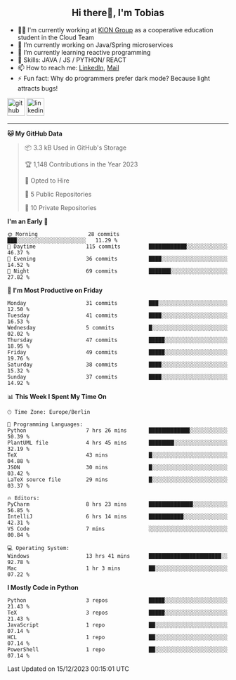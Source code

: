 <h2 align="center">Hi there👋, I'm Tobias</h2>

- 🧑‍💼 I'm currently working at [KION Group](https://www.kiongroup.com/) as a cooperative education student in the Cloud Team
- 🔭 I’m currently working on Java/Spring microservices 
- 🌱 I’m currently learning reactive programming 
- 💪 Skills: JAVA / JS / PYTHON/ REACT
- 📫 How to reach me: [LinkedIn](https://www.linkedin.com/in/tgoetz), [Mail](mailto:mail@tobiasgoetz.com) 
- ⚡ Fun fact: Why do programmers prefer dark mode? Because light attracts bugs!

[<img src='https://cdn.jsdelivr.net/npm/simple-icons@3.0.1/icons/github.svg' alt='github' height='40'>](https://github.com/TobiasGoetz)  [<img src='https://cdn.jsdelivr.net/npm/simple-icons@3.0.1/icons/linkedin.svg' alt='linkedin' height='40'>](https://www.linkedin.com/in/tgoetz/)  

---

<!--START_SECTION:waka-->
**🐱 My GitHub Data** 

> 📦 3.3 kB Used in GitHub's Storage 
 > 
> 🏆 1,148 Contributions in the Year 2023
 > 
> 💼 Opted to Hire
 > 
> 📜 5 Public Repositories 
 > 
> 🔑 10 Private Repositories 
 > 
**I'm an Early 🐤** 

```text
🌞 Morning                28 commits          ███░░░░░░░░░░░░░░░░░░░░░░   11.29 % 
🌆 Daytime                115 commits         ████████████░░░░░░░░░░░░░   46.37 % 
🌃 Evening                36 commits          ████░░░░░░░░░░░░░░░░░░░░░   14.52 % 
🌙 Night                  69 commits          ███████░░░░░░░░░░░░░░░░░░   27.82 % 
```
📅 **I'm Most Productive on Friday** 

```text
Monday                   31 commits          ███░░░░░░░░░░░░░░░░░░░░░░   12.50 % 
Tuesday                  41 commits          ████░░░░░░░░░░░░░░░░░░░░░   16.53 % 
Wednesday                5 commits           █░░░░░░░░░░░░░░░░░░░░░░░░   02.02 % 
Thursday                 47 commits          █████░░░░░░░░░░░░░░░░░░░░   18.95 % 
Friday                   49 commits          █████░░░░░░░░░░░░░░░░░░░░   19.76 % 
Saturday                 38 commits          ████░░░░░░░░░░░░░░░░░░░░░   15.32 % 
Sunday                   37 commits          ████░░░░░░░░░░░░░░░░░░░░░   14.92 % 
```


📊 **This Week I Spent My Time On** 

```text
🕑︎ Time Zone: Europe/Berlin

💬 Programming Languages: 
Python                   7 hrs 26 mins       █████████████░░░░░░░░░░░░   50.39 % 
PlantUML file            4 hrs 45 mins       ████████░░░░░░░░░░░░░░░░░   32.19 % 
TeX                      43 mins             █░░░░░░░░░░░░░░░░░░░░░░░░   04.88 % 
JSON                     30 mins             █░░░░░░░░░░░░░░░░░░░░░░░░   03.42 % 
LaTeX source file        29 mins             █░░░░░░░░░░░░░░░░░░░░░░░░   03.37 % 

🔥 Editors: 
PyCharm                  8 hrs 23 mins       ██████████████░░░░░░░░░░░   56.85 % 
IntelliJ                 6 hrs 14 mins       ███████████░░░░░░░░░░░░░░   42.31 % 
VS Code                  7 mins              ░░░░░░░░░░░░░░░░░░░░░░░░░   00.84 % 

💻 Operating System: 
Windows                  13 hrs 41 mins      ███████████████████████░░   92.78 % 
Mac                      1 hr 3 mins         ██░░░░░░░░░░░░░░░░░░░░░░░   07.22 % 
```

**I Mostly Code in Python** 

```text
Python                   3 repos             █████░░░░░░░░░░░░░░░░░░░░   21.43 % 
TeX                      3 repos             █████░░░░░░░░░░░░░░░░░░░░   21.43 % 
JavaScript               1 repo              ██░░░░░░░░░░░░░░░░░░░░░░░   07.14 % 
HCL                      1 repo              ██░░░░░░░░░░░░░░░░░░░░░░░   07.14 % 
PowerShell               1 repo              ██░░░░░░░░░░░░░░░░░░░░░░░   07.14 % 
```




 Last Updated on 15/12/2023 00:15:01 UTC
<!--END_SECTION:waka-->
